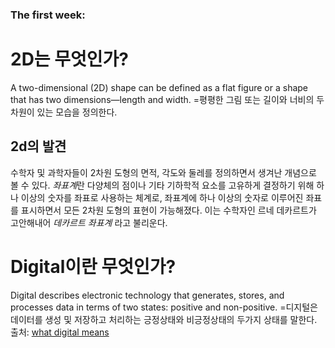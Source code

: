 ### The first week: 
# 2D는 무엇인가?
A two-dimensional (2D) shape can be defined as a flat figure or a shape that has two dimensions—length and width. 
=평평한 그림 또는 길이와 너비의 두차원이 있는 모습을 정의한다.
## 2d의 발견 
수학자 및 과학자들이 2차원 도형의 면적, 각도와 둘레를 정의하면서 생겨난 개념으로 볼 수 있다. *좌표계*란 다양체의 점이나 기타 기하학적 요소를 고유하게 결정하기 위해 하나 이상의 숫자를 좌표로 사용하는 체계로, 좌표계에 하나 이상의 숫자로 이루어진 좌표를 표시하면서 모든 2차원 도형의 표현이 가능해졌다. 이는 수학자인 르네 데카르트가 고안해내어 _데카르트 좌표계_ 라고 불리운다.
# Digital이란 무엇인가?
Digital describes electronic technology that generates, stores, and processes data in terms of two states: positive and non-positive.
=디지털은 데이터를 생성 및 저장하고 처리하는 긍정상태와 비긍정상태의 두가지 상태를 말한다.
출처: [what digital means](https://www.techtarget.com/whatis/definition/digital)
